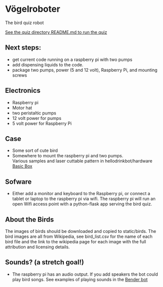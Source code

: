 # Vögelroboter

The bird quiz robot

[See the quiz directory README.md to run the quiz](quiz/README.md)

## Next steps:

- get current code running on a raspberry pi with two pumps
- add dispensing liquids to the code.
- package two pumps, power (5 and 12 volt), Raspberry Pi, and mounting screws

## Electronics

- Raspberry pi
- Motor hat
- two peristaltic pumps
- 12 volt power for pumps
- 5 volt power for Raspberry Pi

## Case 

- Some sort of cute bird 
- Somewhere to mount the raspberry pi and two pumps.  
  Various samples and laser cuttable pattern in hellodrinkbot/hardware 
  [Basic Box](../../hardware/basic_box)

## Sofware

- Either add a monitor and keyboard to the Raspberry pi, or connect a 
  tablet or laptop to the raspberry pi via wifi. The raspberry pi will run
  an open Wifi access point with a python-flask app serving the bird quiz. 

## About the Birds

The images of birds should be downloaded and copied to static/birds. The bird 
images are all from Wikipedia, see bird_list.csv for the name of each bird file 
and the link to the wikipedia page for each image with the full attribution 
and licensing details.

## Sounds? (a stretch goal!)

- The raspberry pi has an audio output. If you add speakers the bot could
  play bird songs. See examples of playing sounds  in the [Bender bot](../bender/README.md)
